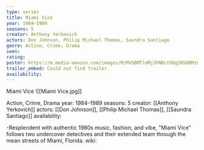 ```yaml
---
type: series
title: Miami Vice
year: 1984–1989
seasons: 5
creator: Anthony Yerkovich
actors: Don Johnson, Philip Michael Thomas, Saundra Santiago
genre: Action, Crime, Drama
seen:
rating: 
poster: https://m.media-amazon.com/images/M/MV5BMTlmMjJhNDctODg1NS00MzU1LTg3YzEtZGY2ZjYzOGE5OWZmXkEyXkFqcGdeQXVyNTAyODkwOQ@@._V1_SX300.jpg
trailer_embed: Could not find trailer.
availability:
---
```

Miami Vice
![[Miami Vice.jpg]]

Action, Crime, Drama
year: 1984–1989
seasons: 5
creator: [[Anthony Yerkovich]]
actors: [[Don Johnson]], [[Philip Michael Thomas]], [[Saundra Santiago]]
availability:

-Resplendent with authentic 1980s music, fashion, and vibe, "Miami Vice" follows two undercover detectives and their extended team through the mean streets of Miami, Florida.
wiki: 


